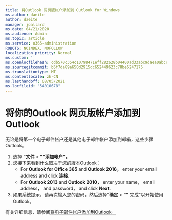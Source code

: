 ```yaml
---
title: 将Outlook 网页版帐户添加到 Outlook for Windows
ms.author: daeite
author: daeite
manager: joallard
ms.date: 04/21/2020
ms.audience: Admin
ms.topic: article
ms.service: o365-administration
ROBOTS: NOINDEX, NOFOLLOW
localization_priority: Normal
ms.custom: ''
ms.openlocfilehash: cdb570c354c10798471eff282628b04400ad33abc9daea0abce6cb4bcc55e41d
ms.sourcegitcommit: b5f7da89a650d2915dc652449623c78be6247175
ms.translationtype: MT
ms.contentlocale: zh-CN
ms.lasthandoff: 08/05/2021
ms.locfileid: "54010678"
---
```

# <a name="add-your-outlook-on-the-web-account-to-outlook"></a>将你的Outlook 网页版帐户添加到Outlook

无论是将第一个电子邮件帐户还是其他电子邮件帐户添加到邮箱，这些步骤Outlook。

1. 选择 **"文件**  >  **""添加帐户"。**
1. 您接下来看到什么取决于您的版本Outlook：
    - For **Outlook for Office 365** and **Outlook 2016，** enter your email address and click **连接**.
    - For **Outlook 2013** and **Outlook 2010，** enter your name， email address， and password， and click **Next**.
1. 如果系统提示，请再次输入您的密码，然后选择"**确定**  >  **""** 完成"以开始使用 Outlook。

有关详细信息，请参阅[将电子邮件帐户添加到Outlook。](https://support.office.com/article/6e27792a-9267-4aa4-8bb6-c84ef146101b)
